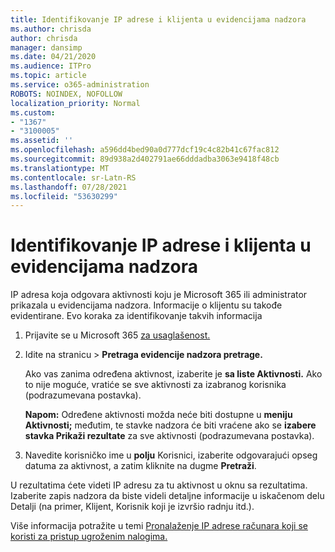 ```yaml
---
title: Identifikovanje IP adrese i klijenta u evidencijama nadzora
ms.author: chrisda
author: chrisda
manager: dansimp
ms.date: 04/21/2020
ms.audience: ITPro
ms.topic: article
ms.service: o365-administration
ROBOTS: NOINDEX, NOFOLLOW
localization_priority: Normal
ms.custom:
- "1367"
- "3100005"
ms.assetid: ''
ms.openlocfilehash: a596dd4bed90a0d777dcf19c4c82b41c67fac812
ms.sourcegitcommit: 89d938a2d402791ae66dddadba3063e9418f48cb
ms.translationtype: MT
ms.contentlocale: sr-Latn-RS
ms.lasthandoff: 07/28/2021
ms.locfileid: "53630299"
---
```

# <a name="identify-ip-address-and-client-in-audit-logs"></a>Identifikovanje IP adrese i klijenta u evidencijama nadzora

IP adresa koja odgovara aktivnosti koju je Microsoft 365 ili administrator prikazala u evidencijama nadzora. Informacije o klijentu su takođe evidentirane. Evo koraka za identifikovanje takvih informacija

1. Prijavite se u Microsoft 365 [za usaglašenost.](https://protection.office.com/)

2. Idite na stranicu  >  **Pretraga evidencije nadzora pretrage.**

   Ako vas zanima određena aktivnost, izaberite je **sa liste Aktivnosti.** Ako to nije moguće, vratiće se sve aktivnosti za izabranog korisnika (podrazumevana postavka).

   **Napom:** Određene aktivnosti možda neće biti dostupne u **meniju Aktivnosti;** međutim, te stavke nadzora će biti vraćene ako se **izabere stavka Prikaži rezultate** za sve aktivnosti (podrazumevana postavka).

3. Navedite korisničko ime u **polju** Korisnici, izaberite odgovarajući opseg datuma za aktivnost, a zatim kliknite na dugme **Pretraži**.

U rezultatima ćete videti IP adresu za tu aktivnost u oknu sa rezultatima. Izaberite zapis nadzora da biste  videli detaljne informacije u iskačenom delu Detalji (na primer, Klijent, Korisnik koji je izvršio radnju itd.).

Više informacija potražite u temi [Pronalaženje IP adrese računara koji se koristi za pristup ugroženim nalogima.](/microsoft-365/compliance/auditing-troubleshooting-scenarios#find-the-ip-address-of-the-computer-used-to-access-a-compromised-account)
